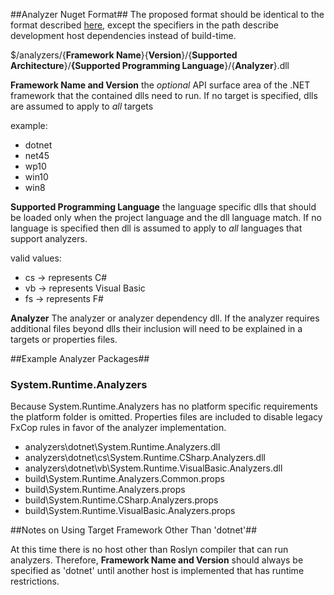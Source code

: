 ﻿##Analyzer Nuget Format##
The proposed format should be identical to the format described [here](https://docs.nuget.org/Create/Enforced-Package-Conventions), except the specifiers in the path describe development host dependencies instead of build-time.

$/analyzers/{**Framework Name**}{**Version**}/{**Supported Architecture**}/**{Supported Programming Language**}/{**Analyzer**}.dll

**Framework Name and Version** the *optional* API surface area of the .NET framework that the contained dlls need to run. If no target is specified, dlls are assumed to apply to *all* targets

example:

- dotnet
- net45
- wp10
- win10
- win8

**Supported Programming Language** the language specific dlls that should be loaded only when the project language and the dll language match. If no language is specified then dll is assumed to apply to *all* languages that support analyzers.

valid values:

- cs -> represents C#
- vb -> represents Visual Basic
- fs -> represents F#


**Analyzer** The analyzer or analyzer dependency dll.  If the analyzer requires additional files beyond dlls their inclusion will need to be explained in a targets or properties files.


##Example Analyzer Packages##

### System.Runtime.Analyzers ###
Because System.Runtime.Analyzers has no platform specific requirements the platform folder is omitted. Properties files are included to disable legacy FxCop rules in favor of the analyzer implementation. 

- analyzers\dotnet\System.Runtime.Analyzers.dll 
- analyzers\dotnet\cs\System.Runtime.CSharp.Analyzers.dll 
- analyzers\dotnet\vb\System.Runtime.VisualBasic.Analyzers.dll
- build\System.Runtime.Analyzers.Common.props
- build\System.Runtime.Analyzers.props
- build\System.Runtime.CSharp.Analyzers.props
- build\System.Runtime.VisualBasic.Analyzers.props

##Notes on Using Target Framework Other Than 'dotnet'##

At this time there is no host other than Roslyn compiler that can run analyzers.  Therefore, **Framework Name and Version** should always be specified as 'dotnet' until another host is implemented that has runtime restrictions.